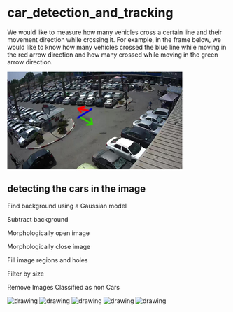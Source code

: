 # car_detection_and_tracking

We would like to measure how many vehicles cross a certain line and their movement direction while
crossing it.
For example, in the frame below, we would like to know how many vehicles crossed the blue line while
moving in the red arrow direction and how many crossed while moving in the green arrow direction.

<img src="images/parking.png" alt="drawing" width="400"/>

## detecting the cars in the image
Find background using a Gaussian model

Subtract background

Morphologically open image

Morphologically close image

Fill image regions and holes

Filter by size

Remove Images Classified as non Cars



<img src="images/1.png" alt="drawing" width="400"/>
<img src="images/2.png" alt="drawing" width="400"/>
<img src="images/3.png" alt="drawing" width="400"/>
<img src="images/4.png" alt="drawing" width="400"/>
<img src="images/5.png" alt="drawing" width="400"/>
